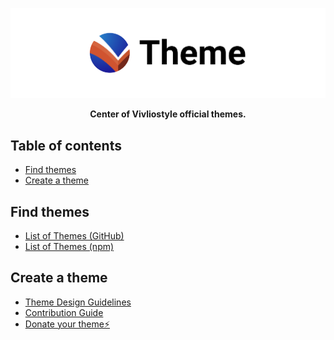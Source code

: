 ![Vivliostyle Theme](./assets/cover.jpg)

<div align="center"><b>Center of Vivliostyle official themes.</b></div>

## Table of contents

<!-- START doctoc generated TOC please keep comment here to allow auto update -->
<!-- DON'T EDIT THIS SECTION, INSTEAD RE-RUN doctoc TO UPDATE -->

- [Find themes](#find-themes)
- [Create a theme](#create-a-theme)

<!-- END doctoc generated TOC please keep comment here to allow auto update -->

## Find themes

- [List of Themes (GitHub)](https://github.com/topics/vivliostyle-theme)
- [List of Themes (npm)](https://www.npmjs.com/search?q=keywords%3Avivliostyle-theme)

## Create a theme

- [Theme Design Guidelines](https://github.com/vivliostyle/themes/blob/master/DESIGN.md)
- [Contribution Guide](https://github.com/vivliostyle/themes/blob/master/CONTRIBUTING.md)
- [Donate your theme⚡️](https://github.com/vivliostyle/themes/blob/master/CONTRIBUTING.md#donating-your-theme)
